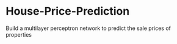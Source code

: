 # House-Price-Prediction
 Build a multilayer perceptron network to predict the sale prices of properties
